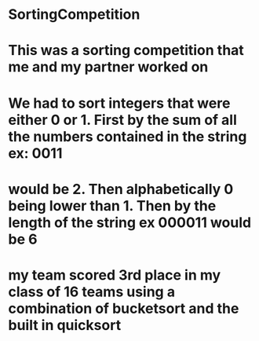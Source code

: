 # SortingCompetition
# This was a sorting competition that me and my partner worked on
# We had to sort integers that were either 0 or 1. First by the sum of all the numbers contained in the string ex: 0011 
# would be 2. Then alphabetically 0 being lower than 1. Then by the length of the string ex 000011 would be 6
# my team scored 3rd place in my class of 16 teams using a combination of bucketsort and the built in quicksort
